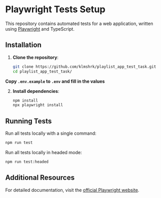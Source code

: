 # Playwright Tests Setup

This repository contains automated tests for a web application, written using [Playwright](https://playwright.dev/) and TypeScript.

## Installation

1. **Clone the repository**:
   ```sh
   git clone https://github.com/klmshrk/playlist_app_test_task.git
   cd playlist_app_test_task/
   ```

**Copy `.env.example` to `.env` and fill in the values**

2. **Install dependencies**:
   ```sh
   npm install
   npx playwright install
   ```

## Running Tests

Run all tests locally with a single command:
   ```sh
   npm run test
   ```

Run all tests locally in headed mode:
   ```sh
   npm run test:headed
   ```

## Additional Resources

For detailed documentation, visit the [official Playwright website](https://playwright.dev/).

